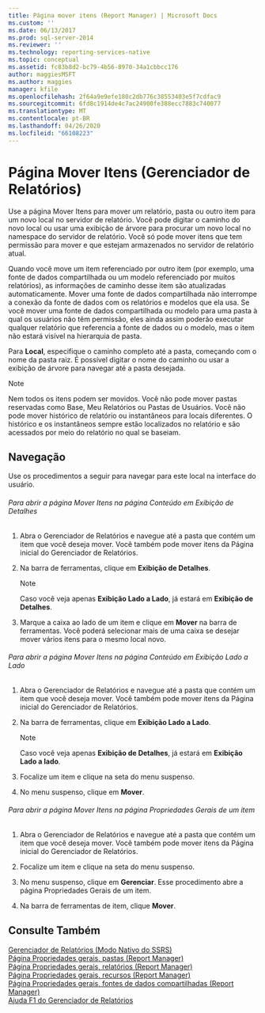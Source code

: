 ```yaml
---
title: Página mover itens (Report Manager) | Microsoft Docs
ms.custom: ''
ms.date: 06/13/2017
ms.prod: sql-server-2014
ms.reviewer: ''
ms.technology: reporting-services-native
ms.topic: conceptual
ms.assetid: fc83b8d2-bc79-4b56-8970-34a1cbbcc176
author: maggiesMSFT
ms.author: maggies
manager: kfile
ms.openlocfilehash: 2f64a9e9efe180c2db776c38553403e5f7cdfac9
ms.sourcegitcommit: 6fd8c1914de4c7ac24900fe388ecc7883c740077
ms.translationtype: MT
ms.contentlocale: pt-BR
ms.lasthandoff: 04/26/2020
ms.locfileid: "66108223"
---
```

# <a name="move-items-page-report-manager"></a>Página Mover Itens (Gerenciador de Relatórios)
  Use a página Mover Itens para mover um relatório, pasta ou outro item para um novo local no servidor de relatório. Você pode digitar o caminho do novo local ou usar uma exibição de árvore para procurar um novo local no namespace do servidor de relatório. Você só pode mover itens que tem permissão para mover e que estejam armazenados no servidor de relatório atual.  
  
 Quando você move um item referenciado por outro item (por exemplo, uma fonte de dados compartilhada ou um modelo referenciado por muitos relatórios), as informações de caminho desse item são atualizadas automaticamente. Mover uma fonte de dados compartilhada não interrompe a conexão da fonte de dados com os relatórios e modelos que ela usa. Se você mover uma fonte de dados compartilhada ou modelo para uma pasta à qual os usuários não têm permissão, eles ainda assim poderão executar qualquer relatório que referencia a fonte de dados ou o modelo, mas o item não estará visível na hierarquia de pasta.  
  
 Para **Local**, especifique o caminho completo até a pasta, começando com o nome da pasta raiz. É possível digitar o nome do caminho ou usar a exibição de árvore para navegar até a pasta desejada.  
  
> [!NOTE]  
>  Nem todos os itens podem ser movidos. Você não pode mover pastas reservadas como Base, Meu Relatórios ou Pastas de Usuários. Você não pode mover histórico de relatório ou instantâneos para locais diferentes. O histórico e os instantâneos sempre estão localizados no relatório e são acessados por meio do relatório no qual se baseiam.  
  
## <a name="navigation"></a>Navegação  
 Use os procedimentos a seguir para navegar para este local na interface do usuário.  
  
###### <a name="to-open-the-move-items-page-from-the-contents-page-in-details-view"></a>Para abrir a página Mover Itens na página Conteúdo em Exibição de Detalhes  
  
1.  Abra o Gerenciador de Relatórios e navegue até a pasta que contém um item que você deseja mover. Você também pode mover itens da Página inicial do Gerenciador de Relatórios.  
  
2.  Na barra de ferramentas, clique em **Exibição de Detalhes**.  
  
    > [!NOTE]  
    >   Caso você veja apenas **Exibição Lado a Lado**, já estará em **Exibição de Detalhes**.  
  
3.  Marque a caixa ao lado de um item e clique em **Mover** na barra de ferramentas. Você poderá selecionar mais de uma caixa se desejar mover vários itens para o mesmo local novo.  
  
###### <a name="to-open-the-move-items-page-from-the-contents-page-in-tiles-view"></a>Para abrir a página Mover Itens na página Conteúdo em Exibição Lado a Lado  
  
1.  Abra o Gerenciador de Relatórios e navegue até a pasta que contém um item que você deseja mover. Você também pode mover itens da Página inicial do Gerenciador de Relatórios.  
  
2.  Na barra de ferramentas, clique em **Exibição Lado a Lado**.  
  
    > [!NOTE]  
    >   Caso você veja apenas **Exibição de Detalhes**, já estará em **Exibição Lado a lado**.  
  
3.  Focalize um item e clique na seta do menu suspenso.  
  
4.  No menu suspenso, clique em **Mover**.  
  
###### <a name="to-open-the-move-items-page-from-the-general-properties-page-of-an-item"></a>Para abrir a página Mover Itens na página Propriedades Gerais de um item  
  
1.  Abra o Gerenciador de Relatórios e navegue até a pasta que contém um item que você deseja mover. Você também pode mover itens da Página inicial do Gerenciador de Relatórios.  
  
2.  Focalize um item e clique na seta do menu suspenso.  
  
3.  No menu suspenso, clique em **Gerenciar**. Esse procedimento abre a página Propriedades Gerais de um item.  
  
4.  Na barra de ferramentas de item, clique **Mover**.  
  
## <a name="see-also"></a>Consulte Também  
 [Gerenciador de Relatórios &#40;Modo Nativo do SSRS&#41;](../../2014/reporting-services/report-manager-ssrs-native-mode.md)   
 [Página Propriedades gerais, pastas &#40;Report Manager&#41;](../../2014/reporting-services/general-properties-page-folders-report-manager.md)   
 [Página Propriedades gerais, relatórios &#40;Report Manager&#41;](../../2014/reporting-services/general-properties-page-reports-report-manager.md)   
 [Página Propriedades gerais, recursos &#40;Report Manager&#41;](../../2014/reporting-services/general-properties-page-resources-report-manager.md)   
 [Página Propriedades gerais, fontes de dados compartilhadas &#40;Report Manager&#41;](../../2014/reporting-services/general-properties-page-shared-data-sources-report-manager.md)   
 [Ajuda F1 do Gerenciador de Relatórios](../../2014/reporting-services/report-manager-f1-help.md)  
  
  

